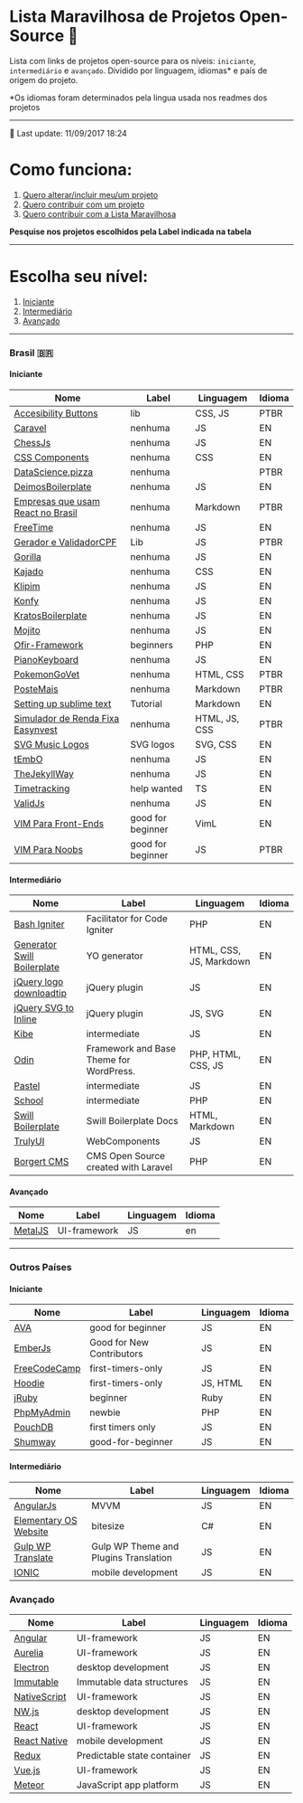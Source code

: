 # Lista Maravilhosa de Projetos Open-Source :dancer:

Lista com links de projetos open-source para os níveis: `iniciante`, `intermediário` e `avançado`. Dividido por linguagem, idiomas* e país de origem do projeto.

*Os idiomas foram determinados pela lingua usada nos readmes dos projetos

---

:rocket: Last update: 11/09/2017 18:24

# Como funciona:
1. [Quero alterar/incluir meu/um projeto](meu-projeto.md)
2. [Quero contribuir com um projeto](contribuindo.md)
3. [Quero contribuir com a Lista Maravilhosa](contribuindo-lista.md)

**Pesquise nos projetos escolhidos pela Label indicada na tabela**

---


# Escolha seu nível:
1. [Iniciante](#iniciante)
2. [Intermediário](#intermediário)
3. [Avançado](#avançado)

---

### Brasil <span>&#x1f1e7;&#x1f1f7;</span>
#### Iniciante
Nome | Label | Linguagem | Idioma
---- | ---- | ---- | ----
[Accesibility Buttons](https://github.com/tiagoporto/accessibility-buttons) | lib | CSS, JS | PTBR
[Caravel](https://github.com/caravel-tool/caravel) | nenhuma | JS | EN
[ChessJs](https://github.com/LFeh/chess) | nenhuma | JS | EN
[CSS Components](https://github.com/LFeh/css-components) | nenhuma | CSS | EN
[DataScience.pizza](https://github.com/leportella/datascience-pizza) | nenhuma | | PTBR
[DeimosBoilerplate](https://github.com/ribeiroevandro/deimos-boilerplate) | nenhuma | JS | EN
[Empresas que usam React no Brasil](https://github.com/react-brasil/empresas-que-usam-react-no-brasil) | nenhuma | Markdown | PTBR
[FreeTime](https://github.com/free-time/) | nenhuma | JS | EN
[Gerador e ValidadorCPF](https://github.com/tiagoporto/gerador-validador-cpf) | Lib | JS | PTBR
[Gorilla](https://github.com/floripajs/gorilla) | nenhuma | JS | EN
[Kajado](https://github.com/kajado) | nenhuma | CSS | EN
[Klipim](https://github.com/floripajs/klipim) | nenhuma | JS | EN
[Konfy](https://github.com/guantanamo/konfy) | nenhuma | JS | EN
[KratosBoilerplate](https://github.com/LFeh/kratos-boilerplate) | nenhuma | JS | EN
[Mojito](https://github.com/floripajs/mojito) | nenhuma | JS | EN
[Ofir-Framework](https://github.com/valdiney/Ofir_Framework-0.1) | beginners | PHP | EN
[PianoKeyboard](https://github.com/LFeh/piano) | nenhuma | JS | EN
[PokemonGoVet](https://github.com/pokemongovet/pokemongo.vet.br) | nenhuma | HTML, CSS | PTBR
[PosteMais](https://github.com/frontendbr/poste-mais) | nenhuma | Markdown | PTBR
[Setting up sublime text](https://github.com/tiagoporto/setting-up-sublime-text) | Tutorial | Markdown | EN
[Simulador de Renda Fixa Easynvest](https://github.com/easynvest/simulador-rendafixa/) | nenhuma | HTML, JS, CSS | PTBR
[SVG Music Logos](https://github.com/tiagoporto/svg-music-logos) | SVG logos | SVG, CSS | EN
[tEmbO](https://github.com/guisouza/tEmbO) | nenhuma | JS | EN
[TheJekyllWay](https://github.com/thejekyllway) | nenhuma | JS | EN
[Timetracking](https://github.com/mvmjacobs/timetracking) | help wanted | TS | EN
[ValidJs](https://github.com/dleitee/valid.js) | nenhuma | JS | EN
[VIM Para Front-Ends](https://github.com/VictorVoid/vim-frontend) | good for beginner | VimL | EN
[VIM Para Noobs](https://github.com/woliveiras/vimparanoobs) | good for beginner | JS | PTBR


#### Intermediário
Nome | Label | Linguagem | Idioma
---- | ---- | ---- | ----
[Bash Igniter](https://github.com/omarkdev/bash-igniter) | Facilitator for Code Igniter | PHP | EN
[Generator Swill Boilerplate](https://github.com/tiagoporto/generator-swill-boilerplate) | YO generator | HTML, CSS, JS, Markdown | EN
[jQuery logo downloadtip](https://github.com/tiagoporto/jquery-logo-downloadtip) | jQuery plugin | JS | EN
[jQuery SVG to Inline](https://github.com/tiagoporto/jquery-svg-to-inline) | jQuery plugin | JS, SVG | EN
[Kibe](https://github.com/woliveiras/kibe) | intermediate | JS | EN
[Odin](https://github.com/wpbrasil/odin) | Framework and Base Theme for WordPress. | PHP, HTML, CSS, JS | EN
[Pastel](https://github.com/woliveiras/pastel) | intermediate | JS | EN
[School](https://github.com/resultsystems/school) | intermediate | PHP | EN
[Swill Boilerplate](https://github.com/tiagoporto/generator-swill-boilerplate) | Swill Boilerplate Docs | HTML, Markdown | EN
[TrulyUI](http://truly-ui.tk/) | WebComponents | JS | EN
[Borgert CMS](https://github.com/odirleiborgert/borgert-cms) | CMS Open Source created with Laravel | PHP | EN


#### Avançado
Nome | Label | Linguagem | Idioma
---- | ---- | ---- | ----
[MetalJS](https://github.com/metal/metal.js) | UI-framework | JS | en

---

### Outros Países
#### Iniciante
Nome | Label | Linguagem | Idioma
---- | ---- | ---- | ----
[AVA](https://github.com/avajs/ava/labels/good%20for%20beginner) | good for beginner | JS | EN
[EmberJs](https://github.com/emberjs/ember.js/labels/Good%20for%20New%20Contributors) | Good for New Contributors | JS | EN
[FreeCodeCamp](https://github.com/FreeCodeCamp/FreeCodeCamp/labels/first-timers-only) | first-timers-only | JS | EN
[Hoodie](https://github.com/hoodiehq) | first-timers-only | JS, HTML | EN
[jRuby](https://github.com/jruby/jruby/labels/beginner) | beginner | Ruby | EN
[PhpMyAdmin](https://github.com/phpmyadmin/phpmyadmin/labels/newbie) | newbie | PHP | EN
[PouchDB](https://github.com/pouchdb/pouchdb/labels/first%20timers%20only) | first timers only | JS | EN
[Shumway](https://github.com/mozilla/shumway/labels/good-for-beginner) | good-for-beginner | JS | EN


#### Intermediário
Nome | Label | Linguagem | Idioma
---- | ---- | ---- | ----
[AngularJs](https://angularjs.org) | MVVM | JS | EN
[Elementary OS Website](https://github.com/elementary/website) | bitesize | C# | EN
[Gulp WP Translate](https://github.com/upcesar/gulp-wp-translate) | Gulp WP Theme and Plugins Translation | JS | EN
[IONIC](http://ionicframework.com) | mobile development | JS | EN


### Avançado
Nome | Label | Linguagem | Idioma
---- | ---- | ---- | ----
[Angular](https://angular.io) | UI-framework | JS | EN
[Aurelia](http://aurelia.io) | UI-framework | JS | EN
[Electron](http://electron.atom.io) | desktop development | JS | EN
[Immutable](https://facebook.github.io/immutable-js) | Immutable data structures | JS | EN
[NativeScript](https://www.nativescript.org) | UI-framework | JS | EN
[NW.js](http://nwjs.io) | desktop development | JS | EN
[React](https://facebook.github.io/react) | UI-framework | JS | EN
[React Native](https://facebook.github.io/react-native) | mobile development | JS | EN
[Redux](https://facebook.github.io/react) | Predictable state container | JS | EN
[Vue.js](http://vuejs.org) | UI-framework | JS | EN
[Meteor](https://www.meteor.com/) | JavaScript app platform | JS | EN
